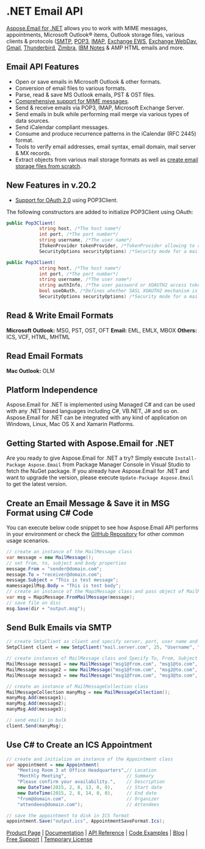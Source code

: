 # .NET Email API

[Aspose.Email for .NET](https://products.aspose.com/email/net) allows you to work with MIME messages, appointments, Microsoft Outlook® items, Outlook storage files, various clients & protocols ([SMTP](https://docs.aspose.com/display/emailnet/Working+with+SMTP+Client), [POP3](https://docs.aspose.com/display/emailnet/Working+with+POP3+Client), [IMAP](https://docs.aspose.com/display/emailnet/Working+with+IMAP+Client), [Exchange EWS](https://docs.aspose.com/display/emailnet/Working+with+Exchange+EWS+Client), [Exchange WebDav](https://docs.aspose.com/display/emailnet/Working+with+Exchange+WebDav+Client), [Gmail](https://docs.aspose.com/display/emailnet/Programming+with+Gmail), [Thunderbird](https://docs.aspose.com/display/emailnet/Programming+with+Thunderbird), [Zimbra](https://docs.aspose.com/display/emailnet/Working+with+Zimbra), [IBM Notes](https://docs.aspose.com/display/emailnet/Working+with+IBM+Notes) & AMP HTML emails and more.

## Email API Features

- Open or save emails in Microsoft Outlook & other formats.
- Conversion of email files to various formats.
- Parse, read & save MS Outlook emails, PST & OST files.
- [Comprehensive support for MIME messages](https://docs.aspose.com/display/emailnet/Working+with+MIME+Messages).
- Send & receive emails via POP3, IMAP, Microsoft Exchange Server.
- Send emails in bulk while performing mail merge via various types of data sources.
- Send iCalendar compliant messages.
- Consume and produce recurrence patterns in the iCalendar (RFC 2445) format.
- Tools to verify email addresses, email syntax, email domain, mail server & MX records.
- Extract objects from various mail storage formats as well as [create email storage files from scratch](https://docs.aspose.com/display/emailnet/Create+New+PST+File+and+Add+SubFolders).

## New Features in v.20.2

- [Support for OAuth 2.0](https://docs.aspose.com/display/emailnet/Aspose.Email+for+.NET+20.2+Release+Notes) using POP3Client.

The following constructors are added to initialize POP3Client using OAuth:

```csharp
public Pop3Client(
            string host, /*The host name*/
            int port, /*The port number*/
            string username, /*The user name*/
            ITokenProvider tokenProvider, /*TokenProvider allowing to retrieve access token*/
            SecurityOptions securityOptions) /*Security mode for a mail client*/

public Pop3Client(
            string host, /*The host name*/
            int port, /*The port number*/
            string username, /*The user name*/
            string authInfo, /*The user password or XOAUTH2 access token*/
            bool useOAuth, /*Defines whether SASL XOAUTH2 mechanism is used to login to the server*/
            SecurityOptions securityOptions) /*Security mode for a mail client*/

```

## Read & Write Email Formats

**Microsoft Outlook:** MSG, PST, OST, OFT
**Email:** EML, EMLX, MBOX
**Others:** ICS, VCF, HTML, MHTML

## Read Email Formats

**Mac Outlook:** OLM

## Platform Independence

Aspose.Email for .NET is implemented using Managed C# and can be used with any .NET based languages including C#, VB.NET, J# and so on. Aspose.Email for .NET can be integrated with any kind of application on Windows, Linux, Mac OS X and Xamarin Platforms.

## Getting Started with Aspose.Email for .NET

Are you ready to give Aspose.Email for .NET a try? Simply execute `Install-Package Aspose.Email` from Package Manager Console in Visual Studio to fetch the NuGet package. If you already have Aspose.Email for .NET and want to upgrade the version, please execute `Update-Package Aspose.Email` to get the latest version.

## Create an Email Message & Save it in MSG Format using C# Code

You can execute below code snippet to see how Aspose.Email API performs in your environment or check the [GitHub Repository](https://github.com/aspose-email/Aspose.Email-for-.NET) for other common usage scenarios. 

```csharp
// create an instance of the MailMessage class
var message = new MailMessage();
// set from, to, subject and body properties
message.From = "sender@domain.com";
message.To = "receiver@domain.com";
message.Subject = "This is test message";
mamessageilMsg.Body = "This is test body";
// create an instance of the MapiMessage class and pass object of MailMessage as argument
var msg = MapiMessage.FromMailMessage(message);
// save file on disc
msg.Save(dir + "output.msg");
```

## Send Bulk Emails via SMTP

```csharp
// create SmtpClient as client and specify server, port, user name and password
SmtpClient client = new SmtpClient("mail.server.com", 25, "Username", "Password");

// create instances of MailMessage class and Specify To, From, Subject and Message
MailMessage message1 = new MailMessage("msg1@from.com", "msg1@to.com", "Subject1", "message1, how are you?");
MailMessage message2 = new MailMessage("msg1@from.com", "msg2@to.com", "Subject2", "message2, how are you?");
MailMessage message3 = new MailMessage("msg1@from.com", "msg3@to.com", "Subject3", "message3, how are you?");

// create an instance of MailMessageCollection class
MailMessageCollection manyMsg = new MailMessageCollection();
manyMsg.Add(message1);
manyMsg.Add(message2);
manyMsg.Add(message3);

// send emails in bulk
client.Send(manyMsg);
```

## Use C# to Create an ICS Appointment

```csharp
// create and initialize an instance of the Appointment class
var appointment = new Appointment(
	"Meeting Room 3 at Office Headquarters",// Location
	"Monthly Meeting",                      // Summary
	"Please confirm your availability.",    // Description
	new DateTime(2015, 2, 8, 13, 0, 0),     // Start date
	new DateTime(2015, 2, 8, 14, 0, 0),     // End date
	"from@domain.com",                      // Organizer
	"attendees@domain.com");                // Attendees

// save the appointment to disk in ICS format
appointment.Save("output.ics", AppointmentSaveFormat.Ics);
```

[Product Page](https://products.aspose.com/email/net) | [Documentation](https://docs.aspose.com/display/emailnet/Home) | [API Reference](https://apireference.aspose.com/net/email) | [Code Examples](https://github.com/aspose-email/Aspose.Email-for-.NET) | [Blog](https://blog.aspose.com/category/email/) | [Free Support](https://forum.aspose.com/c/email) | [Temporary License](https://purchase.aspose.com/temporary-license)
